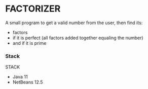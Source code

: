 # FACTORIZER

A small program to get a valid number from the user, then find its:
- factors
- if it is perfect (all factors added together equaling the number)
- and if it is prime

### Stack
STACK
- Java 11
- NetBeans 12.5

